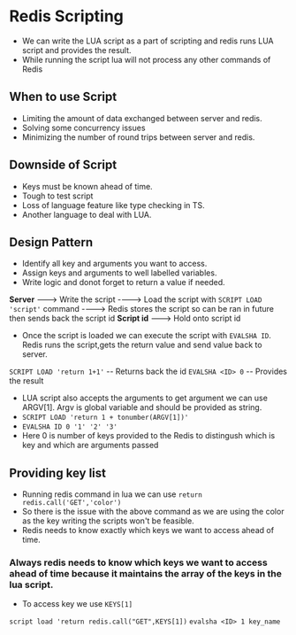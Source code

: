 # Redis Scripting
- We can write the LUA script as a part of scripting and redis runs LUA script and provides the result.
- While running the script lua will not process any other commands of Redis

## When to use Script
- Limiting the amount of data exchanged between server and redis.
- Solving some concurrency issues
- Minimizing the number of round trips between server and redis.

## Downside of Script
- Keys must be known ahead of time.
- Tough to test script
- Loss of language feature like type checking in TS.
- Another language to deal with LUA.

## Design Pattern
- Identify all key and arguments you want to access.
- Assign keys and arguments to well labelled variables.
- Write logic and donot forget to return a value if needed.

**Server** ---> Write the script ----> Load the script with `SCRIPT LOAD 'script'` command ----> Redis stores the script so can be ran in future then sends back the script id
**Script id** ---> Hold onto script id

- Once the script is loaded we can execute the script with `EVALSHA ID`. Redis runs the script,gets the return value and send value back to server.

`SCRIPT LOAD 'return 1+1'` --       Returns back the id
`EVALSHA <ID> 0`           --       Provides the result

- LUA script also accepts the arguments to get argument we can use ARGV[1]. Argv is global variable and should be provided as string.
- `SCRIPT LOAD 'return 1 + tonumber(ARGV[1])'`
- `EVALSHA ID 0 '1' '2' '3'` 
- Here 0 is number of keys provided to the Redis to distingush which is key and which are arguments passed 


## Providing key list
- Running redis command in lua we can use `return redis.call('GET','color')`
- So there is the issue with the above command as we are using the color as the key writing the scripts won't be feasible.
- Redis needs to know exactly which keys we want to access ahead of time.
### Always redis needs to know which keys we want to access ahead of time because it maintains the array of the keys in the lua script.
- To access key we use `KEYS[1]`

`script load 'return redis.call("GET",KEYS[1])`
`evalsha <ID> 1 key_name`
